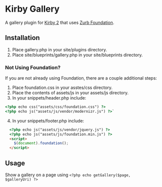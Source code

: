 # Kirby Gallery

A gallery plugin for [Kirby 2](http://getkirby.com) that uses [Zurb Foundation](http://foundation.zurb.com/).

## Installation
1. Place gallery.php in your site/plugins directory.
2. Place site/blueprints/gallery.php in your site/blueprints directory.

### Not Using Foundation?
If you are not already using Foundation, there are a couple additional steps:

1. Place foundation.css in your asstes/css directory.
2. Place the contents of assets/js in your assets/js directory.
3. In your snippets/header.php include:
```html
<?php echo css("assets/css/foundation.css") ?>
<?php echo js("assets/js/vendor/modernizr.js") ?>`
```
4. In your snippets/footer.php include:
```html
  <?php echo js("assets/js/vendor/jquery.js") ?>
  <?php echo js("assets/js/foundation.min.js") ?>
  <script>
    $(document).foundation();
  </script>
```

## Usage

Show a gallery on a page using `<?php echo getGallery($page, $galleryUri) ?>`
